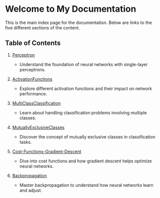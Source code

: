 # Welcome to My Documentation

This is the main index page for the documentation. Below are links to the five different sections of the content.

## Table of Contents

1. [Perceptron](./Page-1_Perceptrons.md)
   - Understand the foundation of neural networks with single-layer perceptrons.
   
2. [ActivationFunctions](./Page-2_ActivationFunctions.md)
   - Explore different activation functions and their impact on network performance.
   
3. [MultiClassClassification](./Page-3_MultiClassClassification.md)
   - Learn about handling classification problems involving multiple classes.

4. [MutuallyExclusiveClasses](./Page-4_MutuallyExclusiveClasses.md)
   - Discover the concept of mutually exclusive classes in classification tasks.

5. [Cost-Functions-Gradient-Descent](./Page-5_Cost-Functions-Gradient-Descent.md)
   - Dive into cost functions and how gradient descent helps optimize neural networks.

6. [Backpropagation](./Page-6_Backpropagation.md)
   - Master backpropagation to understand how neural networks learn and adjust.
